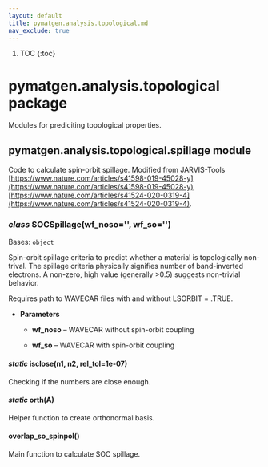 ```yaml
---
layout: default
title: pymatgen.analysis.topological.md
nav_exclude: true
---
```


1. TOC
{:toc}

# pymatgen.analysis.topological package

Modules for prediciting topological properties.


## pymatgen.analysis.topological.spillage module

Code to calculate spin-orbit spillage.
Modified from JARVIS-Tools
[https://www.nature.com/articles/s41598-019-45028-y](https://www.nature.com/articles/s41598-019-45028-y)
[https://www.nature.com/articles/s41524-020-0319-4](https://www.nature.com/articles/s41524-020-0319-4).


### _class_ SOCSpillage(wf_noso='', wf_so='')
Bases: `object`

Spin-orbit spillage criteria to predict whether a material is topologically non-trival.
The spillage criteria physically signifies number of band-inverted electrons.
A non-zero, high value (generally >0.5) suggests non-trivial behavior.

Requires path to WAVECAR files with and without LSORBIT = .TRUE.


* **Parameters**


    * **wf_noso** – WAVECAR without spin-orbit coupling


    * **wf_so** – WAVECAR with spin-orbit coupling



#### _static_ isclose(n1, n2, rel_tol=1e-07)
Checking if the numbers are close enough.


#### _static_ orth(A)
Helper function to create orthonormal basis.


#### overlap_so_spinpol()
Main function to calculate SOC spillage.